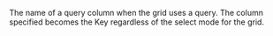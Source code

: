 The name of a query column when the grid uses a query. The column specified becomes the Key
		regardless of the select mode for the grid.